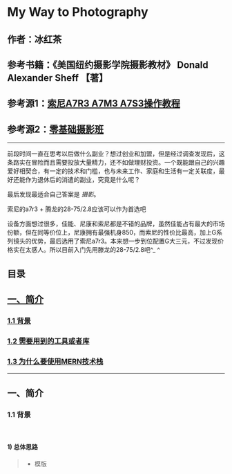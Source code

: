 # My Way to Photography

## 作者：冰红茶  
## 参考书籍：《美国纽约摄影学院摄影教材》 Donald Alexander Sheff 【著】 
## 参考源1：[索尼A7R3 A7M3 A7S3操作教程](https://www.bilibili.com/video/av36331469?t=925&p=1)  
## 参考源2：[零基础摄影班](https://www.bilibili.com/video/av20656261/?p=2&t=2115) 

------    


 前段时间一直在思考以后做什么副业？想过创业和加盟，但是经过调查发现后，这条路实在冒险而且需要投放大量精力，还不如做理财投资。一个既能跟自己的兴趣爱好相契合，有一定的技术和门槛，也与未来工作、家庭和生活有一定关联度，最好还能作为退休后的消遣的副业，究竟是什么呢？

 最后发现最适合自己答案是 *摄影*。
            
 索尼的a7r3 + 腾龙的28-75/2.8应该可以作为首选吧
                
 设备方面想过很多，佳能、尼康和索尼都是不错的品牌，虽然佳能占有最大的市场份额，但在同等价位上，尼康拥有最强机身850，而索尼的性价比最高，加上G系列镜头的优势，最后选用了索尼a7r3。本来想一步到位配置G大三元，不过发现价格实在太感人。所以目前入门先用滕龙的28-75/2.8吧^_ ^
     
## 目录
## [一、简介](#1)
### [1.1 背景](#1.1)
### [1.2 需要用到的工具或者库](#1.2)
### [1.3 为什么要使用MERN技术栈](#1.3)
        
------      
        
<h2 id='1'>一、简介</h2>
<h3 id='1.1'>1.1 背景</h3>  
        
#### 1) 总体思路
> - 模版
